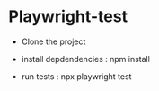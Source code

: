 # Playwright-test

- Clone the project

- install depdendencies : npm install

- run tests : npx playwright test